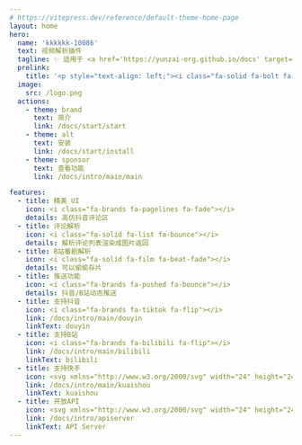 ```yaml
---
# https://vitepress.dev/reference/default-theme-home-page
layout: home
hero:
  name: 'kkkkkk-10086'
  text: 视频解析插件
  tagline: ✨ 适用于 <a href='https://yunzai-org.github.io/docs' target='_blank'>Yunzai</a> / <a href='https://github.com/Karinjs/Karin' target='_blank'>Karin</a> 生态
  prelink:
    title: '<p style="text-align: left;"><i class="fa-solid fa-bolt fa-shake" style="color: #FFD43B;"></i> 快速开始</p><div style="text-align: left; font-weight: bold; word-break: break-all; overflow-wrap: break-word;">git clone https://github.com/ikenxuan/kkkkkk-10086.git</div>'
  image:
    src: /logo.png
  actions:
    - theme: brand
      text: 简介
      link: /docs/start/start
    - theme: alt
      text: 安装
      link: /docs/start/install
    - theme: sponsor
      text: 查看功能
      link: /docs/intro/main/main

features:
  - title: 精美 UI
    icon: <i class="fa-brands fa-pagelines fa-fade"></i>
    details: 高仿抖音评论区
  - title: 评论解析
    icon: <i class="fa-solid fa-list fa-bounce"></i>
    details: 解析评论列表渲染成图片返回
  - title: B站番剧解析
    icon: <i class="fa-solid fa-film fa-beat-fade"></i>
    details: 可以偷偷存片
  - title: 推送功能
    icon: <i class="fa-brands fa-pushed fa-bounce"></i>
    details: 抖音/B站动态推送
  - title: 支持抖音
    icon: <i class="fa-brands fa-tiktok fa-flip"></i>
    link: /docs/intro/main/douyin
    linkText: douyin
  - title: 支持B站
    icon: <i class="fa-brands fa-bilibili fa-flip"></i>
    link: /docs/intro/main/bilibili
    linkText: bilibili
  - title: 支持快手
    icon: <svg xmlns="http://www.w3.org/2000/svg" width="24" height="24" viewBox="0 0 24 24"><path fill="currentColor" d="M18.315 12.264c2.33 0 4.218 1.88 4.218 4.2V19.8c0 2.32-1.888 4.2-4.218 4.2h-6.202a4.22 4.22 0 0 1-4.023-2.938l-3.676 1.833a2.04 2.04 0 0 1-2.731-.903a2 2 0 0 1-.216-.907v-5.94a2.03 2.03 0 0 1 2.035-2.024a2.04 2.04 0 0 1 .919.218l3.673 1.85a4.22 4.22 0 0 1 4.02-2.925zm-.062 2.162h-6.078c-1.153 0-2.09.921-2.108 2.065v3.247c0 1.148.925 2.081 2.073 2.1h6.113c1.153 0 2.09-.922 2.109-2.065v-3.247a2.104 2.104 0 0 0-2.074-2.1zM4.18 15.72a.554.554 0 0 0-.555.542v3.734a.556.556 0 0 0 .798.496l.01-.004l3.463-1.756V17.51l-3.467-1.73a.56.56 0 0 0-.249-.06M9.28 0a5.67 5.67 0 0 1 4.98 2.965a4.92 4.92 0 0 1 3.36-1.317c2.714 0 4.913 2.177 4.913 4.863s-2.2 4.863-4.912 4.863a4.92 4.92 0 0 1-3.996-2.034a5.65 5.65 0 0 1-4.345 2.034c-3.131 0-5.67-2.546-5.67-5.687S6.149 0 9.28 0m8.34 3.926c-1.441 0-2.61 1.157-2.61 2.585s1.169 2.585 2.61 2.585c1.443 0 2.612-1.157 2.612-2.585s-1.169-2.585-2.611-2.585zM9.28 2.287a3.395 3.395 0 0 0-3.39 3.4c0 1.877 1.518 3.4 3.39 3.4a3.395 3.395 0 0 0 3.39-3.4c0-1.878-1.518-3.4-3.39-3.4"/></svg>
    link: /docs/intro/main/kuaishou
    linkText: kuaishou
  - title: 开放API
    icon: <svg xmlns="http://www.w3.org/2000/svg" width="24" height="24" viewBox="0 0 32 32"><path fill="currentColor" d="M26 22a3.86 3.86 0 0 0-2 .57l-3.09-3.1a6 6 0 0 0 0-6.94L24 9.43a3.86 3.86 0 0 0 2 .57a4 4 0 1 0-4-4a3.86 3.86 0 0 0 .57 2l-3.1 3.09a6 6 0 0 0-6.94 0L9.43 8A3.86 3.86 0 0 0 10 6a4 4 0 1 0-4 4a3.86 3.86 0 0 0 2-.57l3.09 3.1a6 6 0 0 0 0 6.94L8 22.57A3.86 3.86 0 0 0 6 22a4 4 0 1 0 4 4a3.86 3.86 0 0 0-.57-2l3.1-3.09a6 6 0 0 0 6.94 0l3.1 3.09a3.86 3.86 0 0 0-.57 2a4 4 0 1 0 4-4m0-18a2 2 0 1 1-2 2a2 2 0 0 1 2-2M4 6a2 2 0 1 1 2 2a2 2 0 0 1-2-2m2 22a2 2 0 1 1 2-2a2 2 0 0 1-2 2m10-8a4 4 0 1 1 4-4a4 4 0 0 1-4 4m10 8a2 2 0 1 1 2-2a2 2 0 0 1-2 2"/></svg>
    link: /docs/intro/apiserver
    linkText: API Server
---
```


<Home />
<confetti />